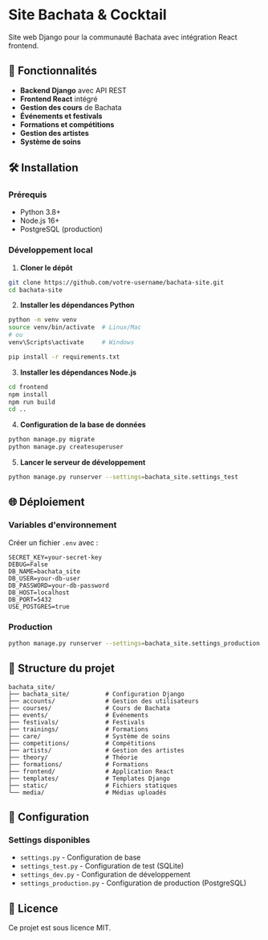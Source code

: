 # Site Bachata & Cocktail

Site web Django pour la communauté Bachata avec intégration React frontend.

## 🚀 Fonctionnalités

- **Backend Django** avec API REST
- **Frontend React** intégré
- **Gestion des cours** de Bachata
- **Événements et festivals**
- **Formations et compétitions**
- **Gestion des artistes**
- **Système de soins**

## 🛠️ Installation

### Prérequis
- Python 3.8+
- Node.js 16+
- PostgreSQL (production)

### Développement local

1. **Cloner le dépôt**
```bash
git clone https://github.com/votre-username/bachata-site.git
cd bachata-site
```

2. **Installer les dépendances Python**
```bash
python -m venv venv
source venv/bin/activate  # Linux/Mac
# ou
venv\Scripts\activate     # Windows

pip install -r requirements.txt
```

3. **Installer les dépendances Node.js**
```bash
cd frontend
npm install
npm run build
cd ..
```

4. **Configuration de la base de données**
```bash
python manage.py migrate
python manage.py createsuperuser
```

5. **Lancer le serveur de développement**
```bash
python manage.py runserver --settings=bachata_site.settings_test
```

## 🌐 Déploiement

### Variables d'environnement

Créer un fichier `.env` avec :
```
SECRET_KEY=your-secret-key
DEBUG=False
DB_NAME=bachata_site
DB_USER=your-db-user
DB_PASSWORD=your-db-password
DB_HOST=localhost
DB_PORT=5432
USE_POSTGRES=true
```

### Production

```bash
python manage.py runserver --settings=bachata_site.settings_production
```

## 📁 Structure du projet

```
bachata_site/
├── bachata_site/          # Configuration Django
├── accounts/              # Gestion des utilisateurs
├── courses/               # Cours de Bachata
├── events/                # Événements
├── festivals/             # Festivals
├── trainings/             # Formations
├── care/                  # Système de soins
├── competitions/          # Compétitions
├── artists/               # Gestion des artistes
├── theory/                # Théorie
├── formations/            # Formations
├── frontend/              # Application React
├── templates/             # Templates Django
├── static/                # Fichiers statiques
└── media/                 # Médias uploadés
```

## 🔧 Configuration

### Settings disponibles
- `settings.py` - Configuration de base
- `settings_test.py` - Configuration de test (SQLite)
- `settings_dev.py` - Configuration de développement
- `settings_production.py` - Configuration de production (PostgreSQL)

## 📝 Licence

Ce projet est sous licence MIT.
